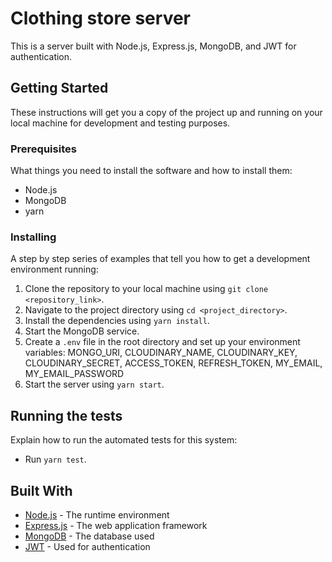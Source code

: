 # Clothing store server

This is a server built with Node.js, Express.js, MongoDB, and JWT for authentication.

## Getting Started

These instructions will get you a copy of the project up and running on your local machine for development and testing purposes.

### Prerequisites

What things you need to install the software and how to install them:

- Node.js
- MongoDB
- yarn

### Installing

A step by step series of examples that tell you how to get a development environment running:

1. Clone the repository to your local machine using `git clone <repository_link>`.
2. Navigate to the project directory using `cd <project_directory>`.
3. Install the dependencies using `yarn install`.
4. Start the MongoDB service.
5. Create a `.env` file in the root directory and set up your environment variables:
    MONGO_URI,
    CLOUDINARY_NAME,
    CLOUDINARY_KEY,
    CLOUDINARY_SECRET,
    ACCESS_TOKEN,
    REFRESH_TOKEN,
    MY_EMAIL,
    MY_EMAIL_PASSWORD
7. Start the server using `yarn start`.

## Running the tests

Explain how to run the automated tests for this system:

- Run `yarn test`.

## Built With

- [Node.js](https://nodejs.org/) - The runtime environment
- [Express.js](https://expressjs.com/) - The web application framework
- [MongoDB](https://www.mongodb.com/) - The database used
- [JWT](https://jwt.io/) - Used for authentication
